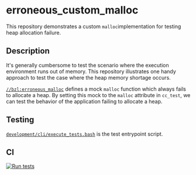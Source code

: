 # erroneous_custom_malloc

This repository demonstrates a custom `malloc`implementation for testing heap allocation failure.

## Description

It's generally cumbersome to test the scenario where the execution environment runs out of memory. This repository illustrates one handy approach to test the case where the heap memory shortage occurs.

[`//bzl:erroneous_malloc`](bzl/BUILD.bazel) defines a mock `malloc` function which always fails to allocate a heap. By setting this mock to the `malloc` attribute in `cc_test`, we can test the behavior of the application failing to allocate a heap.

## Testing

[`development/cli/execute_tests.bash`](development/cli/execute_tests.bash) is the test entrypoint script.

## CI

[![Run tests](https://github.com/yuyawk/erroneous_custom_malloc/actions/workflows/tests.yml/badge.svg)](https://github.com/yuyawk/erroneous_custom_malloc/actions/workflows/tests.yml)
